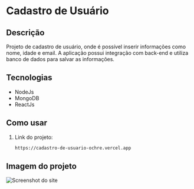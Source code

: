 # Cadastro de Usuário

## Descrição

Projeto de cadastro de usuário, onde é possível inserir informações como nome, idade e email. A aplicação possui integração com back-end e utiliza banco de dados para salvar as informações.

## Tecnologias

- NodeJs
- MongoDB
- ReactJs

## Como usar

1. Link do projeto:
   ```bash
   https://cadastro-de-usuario-ochre.vercel.app

## Imagem do projeto
   
![Screenshot do site](./frontEnd/src/assets/imagemSite.png)
